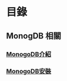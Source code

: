 # 目錄

## MonogDB 相關

### [MonogoDB介紹](https://donaldsher.github.io/LearningBlog/page2)

### [MonogoDB安裝](https://donaldsher.github.io/LearningBlog/page3)
